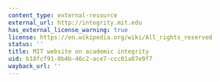 ```yaml
---
content_type: external-resource
external_url: http://integrity.mit.edu
has_external_license_warning: true
license: https://en.wikipedia.org/wiki/All_rights_reserved
status: ''
title: MIT website on academic integrity
uid: b18fcf91-0b4b-46c2-ace7-ccc01a07e9f7
wayback_url: ''
---
```

